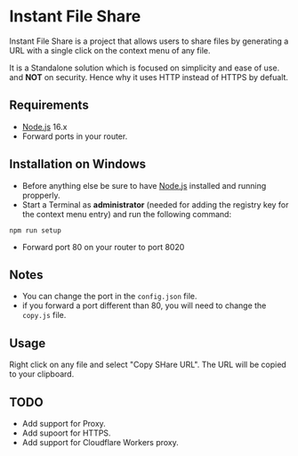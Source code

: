 # Instant File Share

Instant File Share is a project that allows users to share files by generating a URL with a single click on the context menu of any file.

It is a Standalone solution which is focused on simplicity and ease of use. and **NOT** on security. Hence why it uses HTTP instead of HTTPS by defualt.



## Requirements

- [Node.js](https://nodejs.org/en/) 16.x
- Forward ports in your router.


## Installation on Windows

- Before anything else be sure to have [Node.js](https://nodejs.org/en/) installed and running propperly.
- Start a Terminal as **administrator** (needed for adding the registry key for the context menu entry) and run the following command:

```
npm run setup
```

- Forward port 80 on your router to port 8020

## Notes

- You can change the port in the `config.json` file.
- if you forward a port different than 80, you will need to change the `copy.js` file.

## Usage

Right click on any file and select "Copy SHare URL".
The URL will be copied to your clipboard.

## TODO

- Add support for Proxy.
- Add supoort for HTTPS.
- Add support for Cloudflare Workers proxy.